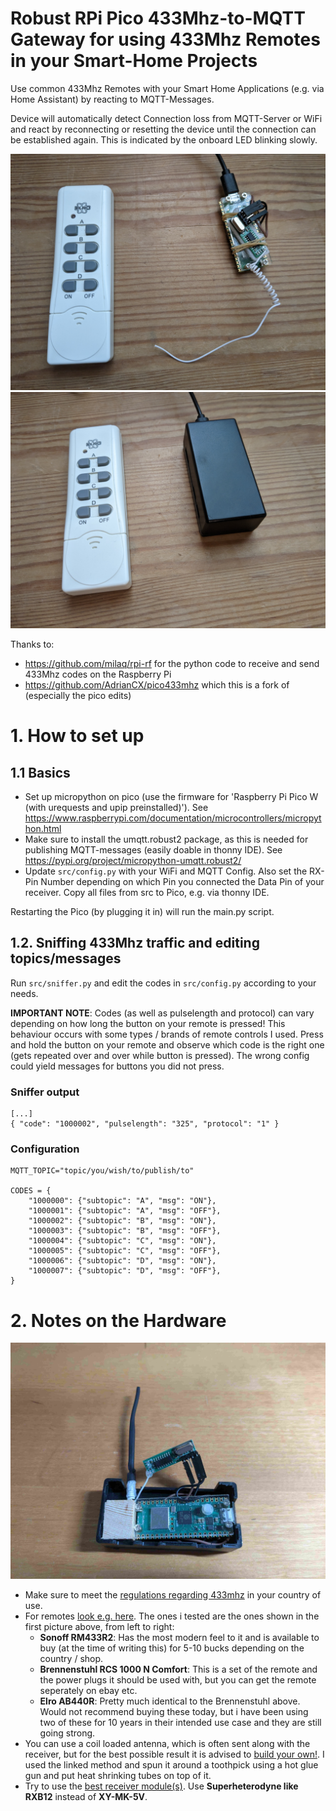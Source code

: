 # Robust RPi Pico 433Mhz-to-MQTT Gateway for using 433Mhz Remotes in your Smart-Home Projects

Use common 433Mhz Remotes with your Smart Home Applications (e.g. via Home Assistant) by reacting to MQTT-Messages.

Device will automatically detect Connection loss from MQTT-Server or WiFi and react by reconnecting or resetting the device until the connection can be established again. This is indicated by the onboard LED blinking slowly.


![Endproduct with antenna attached next to remote control](/pictures/endproduct_unpacked.jpg)
![Endproduct inside a raspberry pi zero case next to remote control](/pictures/endproduct_insidecase.jpg)

Thanks to:
- https://github.com/milaq/rpi-rf for the python code to receive and send 433Mhz codes on the Raspberry Pi
- https://github.com/AdrianCX/pico433mhz which this is a fork of (especially the pico edits)


# 1. How to set up

## 1.1 Basics

- Set up micropython on pico (use the firmware for 'Raspberry Pi Pico W (with urequests and upip preinstalled)'). See https://www.raspberrypi.com/documentation/microcontrollers/micropython.html
- Make sure to install the umqtt.robust2 package, as this is needed for publishing MQTT-messages (easily doable in thonny IDE). See https://pypi.org/project/micropython-umqtt.robust2/
- Update `src/config.py` with your WiFi and MQTT Config. Also set the RX-Pin Number depending on which Pin you connected the Data Pin of your receiver. Copy all files from src to Pico, e.g. via thonny IDE.

Restarting the Pico (by plugging it in) will run the main.py script.

## 1.2. Sniffing 433Mhz traffic and editing topics/messages

Run `src/sniffer.py` and edit the codes in `src/config.py` according to your needs.

**IMPORTANT NOTE**: Codes (as well as pulselength and protocol) can vary depending on how long the button on your remote is pressed! This behaviour occurs with some types / brands of remote controls I used. Press and hold the button on your remote and observe which code is the right one (gets repeated over and over while button is pressed). The wrong config could yield messages for buttons you did not press.

### Sniffer output
```
[...]
{ "code": "1000002", "pulselength": "325", "protocol": "1" }
```

### Configuration
```
MQTT_TOPIC="topic/you/wish/to/publish/to"

CODES = {
    "1000000": {"subtopic": "A", "msg": "ON"},
    "1000001": {"subtopic": "A", "msg": "OFF"},  
    "1000002": {"subtopic": "B", "msg": "ON"}, 
    "1000003": {"subtopic": "B", "msg": "OFF"}, 
    "1000004": {"subtopic": "C", "msg": "ON"}, 
    "1000005": {"subtopic": "C", "msg": "OFF"}, 
    "1000006": {"subtopic": "D", "msg": "ON"},
    "1000007": {"subtopic": "D", "msg": "OFF"},  
}
```

# 2. Notes on the Hardware

![The receiver inside its opened case](/pictures/hardware.jpg)

- Make sure to meet the [regulations regarding 433mhz](https://en.wikipedia.org/wiki/LPD433) in your country of use.
- For remotes [look e.g. here](https://github.com/sui77/rc-switch/wiki/List_KnownDevices). The ones i tested are the ones shown in the first picture above, from left to right:
    - **Sonoff RM433R2**: Has the most modern feel to it and is available to buy (at the time of writing this) for 5-10 bucks depending on the country / shop.
    - **Brennenstuhl RCS 1000 N Comfort**: This is a set of the remote and the power plugs it should be used with, but you can get the remote seperately on ebay etc. 
    - **Elro AB440R**: Pretty much identical to the Brennenstuhl above. Would not recommend buying these today, but i have been using two of these for 10 years in their intended use case and they are still going strong.
- You can use a coil loaded antenna, which is often sent along with the receiver, but for the best possible result it is advised to [build your own!](https://www.instructables.com/433-MHz-Coil-loaded-antenna/). I used the linked method and spun it around a toothpick using a hot glue gun and put heat shrinking tubes on top of it.
- Try to use the [best receiver module(s)](https://blog.thesen.eu/433mhz-empfaenger-fuer-arduino-co-rxb12-vs-xy-mk-5v/). Use **Superheterodyne like RXB12** instead of **XY-MK-5V**.